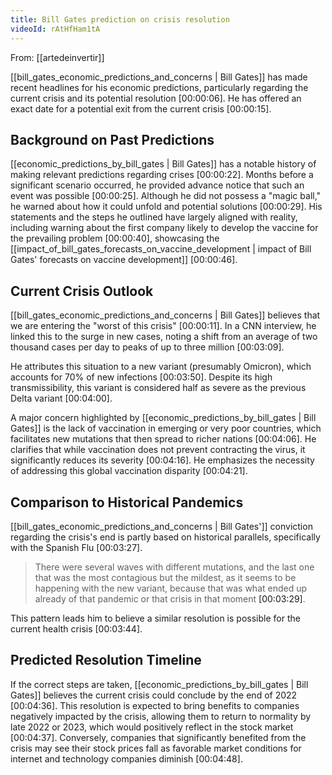 ```yaml
---
title: Bill Gates prediction on crisis resolution
videoId: rAtHfHam1tA
---
```


From: [[artedeinvertir]] <br/> 

[[bill_gates_economic_predictions_and_concerns | Bill Gates]] has made recent headlines for his economic predictions, particularly regarding the current crisis and its potential resolution <a class="yt-timestamp" data-t="00:00:06">[00:00:06]</a>. He has offered an exact date for a potential exit from the current crisis <a class="yt-timestamp" data-t="00:00:15">[00:00:15]</a>.

## Background on Past Predictions

[[economic_predictions_by_bill_gates | Bill Gates]] has a notable history of making relevant predictions regarding crises <a class="yt-timestamp" data-t="00:00:22">[00:00:22]</a>. Months before a significant scenario occurred, he provided advance notice that such an event was possible <a class="yt-timestamp" data-t="00:00:25">[00:00:25]</a>. Although he did not possess a "magic ball," he warned about how it could unfold and potential solutions <a class="yt-timestamp" data-t="00:00:29">[00:00:29]</a>. His statements and the steps he outlined have largely aligned with reality, including warning about the first company likely to develop the vaccine for the prevailing problem <a class="yt-timestamp" data-t="00:00:40">[00:00:40]</a>, showcasing the [[impact_of_bill_gates_forecasts_on_vaccine_development | impact of Bill Gates' forecasts on vaccine development]] <a class="yt-timestamp" data-t="00:00:46">[00:00:46]</a>.

## Current Crisis Outlook

[[bill_gates_economic_predictions_and_concerns | Bill Gates]] believes that we are entering the "worst of this crisis" <a class="yt-timestamp" data-t="00:00:11">[00:00:11]</a>. In a CNN interview, he linked this to the surge in new cases, noting a shift from an average of two thousand cases per day to peaks of up to three million <a class="yt-timestamp" data-t="00:03:09">[00:03:09]</a>.

He attributes this situation to a new variant (presumably Omicron), which accounts for 70% of new infections <a class="yt-timestamp" data-t="00:03:50">[00:03:50]</a>. Despite its high transmissibility, this variant is considered half as severe as the previous Delta variant <a class="yt-timestamp" data-t="00:04:00">[00:04:00]</a>.

A major concern highlighted by [[economic_predictions_by_bill_gates | Bill Gates]] is the lack of vaccination in emerging or very poor countries, which facilitates new mutations that then spread to richer nations <a class="yt-timestamp" data-t="00:04:06">[00:04:06]</a>. He clarifies that while vaccination does not prevent contracting the virus, it significantly reduces its severity <a class="yt-timestamp" data-t="00:04:16">[00:04:16]</a>. He emphasizes the necessity of addressing this global vaccination disparity <a class="yt-timestamp" data-t="00:04:21">[00:04:21]</a>.

## Comparison to Historical Pandemics

[[bill_gates_economic_predictions_and_concerns | Bill Gates']] conviction regarding the crisis's end is partly based on historical parallels, specifically with the Spanish Flu <a class="yt-timestamp" data-t="00:03:27">[00:03:27]</a>.

> There were several waves with different mutations, and the last one that was the most contagious but the mildest, as it seems to be happening with the new variant, because that was what ended up already of that pandemic or that crisis in that moment <a class="yt-timestamp" data-t="00:03:29">[00:03:29]</a>.

This pattern leads him to believe a similar resolution is possible for the current health crisis <a class="yt-timestamp" data-t="00:03:44">[00:03:44]</a>.

## Predicted Resolution Timeline

If the correct steps are taken, [[economic_predictions_by_bill_gates | Bill Gates]] believes the current crisis could conclude by the end of 2022 <a class="yt-timestamp" data-t="00:04:36">[00:04:36]</a>. This resolution is expected to bring benefits to companies negatively impacted by the crisis, allowing them to return to normality by late 2022 or 2023, which would positively reflect in the stock market <a class="yt-timestamp" data-t="00:04:37">[00:04:37]</a>. Conversely, companies that significantly benefited from the crisis may see their stock prices fall as favorable market conditions for internet and technology companies diminish <a class="yt-timestamp" data-t="00:04:48">[00:04:48]</a>.